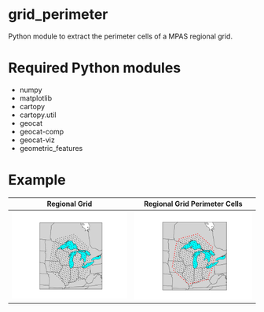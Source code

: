 # grid_perimeter

Python module to extract the perimeter cells of a MPAS regional grid.

# Required Python modules
- numpy
- matplotlib
- cartopy
- cartopy.util
- geocat
- geocat-comp
- geocat-viz
- geometric_features

# Example



Regional Grid | Regional Grid Perimeter Cells
:---------:|:-----------:
![](doc/regional_grid.png) | ![](doc/regional_grid_perimeter.png)

